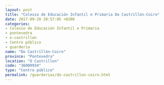 ```yaml
---
layout: post
title: "Colexio de Educación Infantil e Primaria Do Castrillón-Coiro"
date: 2017-09-20 20:57:05 +0200
categories:
- Colexio de Educación Infantil e Primaria
- pontevedra
- o-castrillon
- Centro público
- guarderia
name: "Do Castrillón-Coiro"
province: "Pontevedra"
location: "O Castrillon"
code: "36000934"
type: "Centro público"
permalink: /guarderias/do-castrillon-coiro.html
---
```

